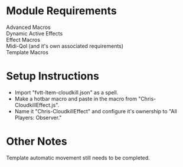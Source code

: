 # Module Requirements  
Advanced Macros  
Dynamic Active Effects  
Effect Macros    
Midi-Qol (and it's own associated requirements)  
Template Macros  
# Setup Instructions  
- Import "fvtt-Item-cloudkill.json" as a spell.
- Make a hotbar macro and paste in the macro from "Chris-CloudkillEffect.js".
- Name it "Chris-CloudkillEffect" and configure it's ownership to "All Players: Observer."
# Other Notes  
Template automatic movement still needs to be completed.